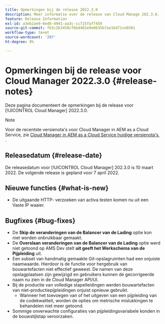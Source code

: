 ```yaml
---
title: Opmerkingen bij de release 2022.3.0
description: Meer informatie over de release van Cloud Manage 202.3.0.
feature: Release Information
exl-id: a3eb2ae9-6ed6-4941-aa3c-cc715faff459
source-git-commit: fb3c2b3450cfbbd402e9e0635b7ae1bd71ce0501
workflow-type: tm+mt
source-wordcount: '207'
ht-degree: 0%

---
```


# Opmerkingen bij de release voor Cloud Manager 2022.3.0 {#release-notes}

Deze pagina documenteert de opmerkingen bij de release voor [!UICONTROL Cloud Manager] 2022.3.0.

>[!NOTE]
>
>Voor de recentste versienota&#39;s voor Cloud Manager in AEM as a Cloud Service, zie [&#x200B; Cloud Manager in AEM as a Cloud Service huidige versienota&#39;s &#x200B;](https://experienceleague.adobe.com/nl/docs/experience-manager-cloud-service/content/release-notes/cloud-manager/current).

## Releasedatum {#release-date}

De releasedatum voor [!UICONTROL Cloud Manager] 202.3.0 is 10 maart 2022. De volgende release is gepland voor 7 april 2022.

## Nieuwe functies {#what-is-new}

* De uitgaande HTTP- verzoeken van activa testen komen nu uit een Vaste IP waaier.


## Bugfixes {#bug-fixes}

* De **Skip de veranderingen van de Balancer van de Lading** optie kon niet worden onbruikbaar gemaakt.
* De **Overslaan veranderingen van de Balancer van de Lading** optie werd niet getoond op AMS Dev stelt **uit geeft het Werkschema van de Pijpleiding** uit.
* Een subset van handmatig gemaakte Git-opslagruimten had een onjuiste naamwaarde. Hierdoor is de functie voor hergebruik van bouwartefacten niet effectief geweest. De namen van deze opslagplaatsen zijn gewijzigd en gebruikers kunnen de gecorrigeerde naam nu zien in de Cloud Manager API/UI.
* Bij de productie van volledige stapelleidingen werden bouwartefacten van niet-productiepijpleidingen onjuist opnieuw gebruikt.
   * Wanneer het toevoegen van of het uitgeven van een pijpleiding van de codekwaliteit, worden de opties om metrische mislukkingen te behandelen niet meer getoond.
* Sommige onverwachte configuraties van pijpleidingsvariabele konden in de bouwstijlstap veroorzaken.
